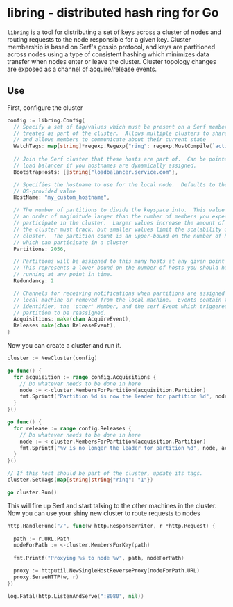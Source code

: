 # libring - distributed hash ring for Go

`libring` is a tool for distributing a set of keys across a cluster of
nodes and routing requests to the node responsible for a given key.
Cluster membership is based on Serf's gossip protocol, and keys are partitioned
across nodes using a type of consistent hashing which minimizes data transfer
when nodes enter or leave the cluster.  Cluster topology changes are exposed as
a channel of acquire/release events.


## Use

First, configure the cluster

```go
config := libring.Config{
  // Specify a set of tag/values which must be present on a Serf member to be
  // treated as part of the cluster.  Allows multiple clusters to share members,
  // and allows members to communicate about their current state
  WatchTags: map[string]*regexp.Regexp{"ring": regexp.MustCompile(`active`)},
  
  // Join the Serf cluster that these hosts are part of.  Can be pointed at a 
  // load balancer if you hostnames are dynamically assigned.
  BootstrapHosts: []string{"loadbalancer.service.com"},

  // Specifies the hostname to use for the local node.  Defaults to the
  // OS-provided value
  HostName: "my_custom_hostname",

  // The number of partitions to divide the keyspace into.  This value should be
  // an order of maginitude larger than the number of members you expect to
  // participate in the cluster.  Larger values increase the amount of metadata
  // the cluster must track, but smaller values limit the scalability of the
  // cluster.  The partition count is an upper-bound on the number of hosts
  // which can participate in a cluster
  Partitions: 2056,

  // Partitions will be assigned to this many hosts at any given point in time.
  // This represents a lower bound on the number of hosts you should have
  // running at any point in time.
  Redundancy: 2

  // Channels for receiving notifications when partitions are assigned to the
  // local machine or removed from the local machine.  Events contain the partition 
  // identifier, the 'other' Member, and the serf Event which triggered the 
  // partition to be reassigned.
  Acquisitions: make(chan AcquireEvent),
  Releases make(chan ReleaseEvent),
}
```

Now you can create a cluster and run it.

```go
cluster := NewCluster(config)

go func() {
  for acquisition := range config.Acquisitions {
    // Do whatever needs to be done in here
    node := <-cluster.MembersForPartition(acquisition.Partition)
    fmt.Sprintf("Partition %d is now the leader for partition %d", node, acquisition.Partition)
  }
}()

go func() {
  for release := range config.Releases {
    // Do whatever needs to be done in here
    node := <-cluster.MembersForPartition(acquisition.Partition)
    fmt.Sprintf("%v is no longer the leader for partition %d", node, acquisition.Partition)
  }
}()

// If this host should be part of the cluster, update its tags.
cluster.SetTags(map[string]string{"ring": "1"})

go cluster.Run()
```

This will fire up Serf and start talking to the other machines in the cluster.
Now you can use your shiny new cluster to route requests to nodes

```go
http.HandleFunc("/", func(w http.ResponseWriter, r *http.Request) {
  
  path := r.URL.Path
  nodeForPath := <-cluster.MembersForKey(path)
  
  fmt.Printf("Proxying %s to node %v", path, nodeForPath)

  proxy := httputil.NewSingleHostReverseProxy(nodeForPath.URL)
  proxy.ServeHTTP(w, r)
})

log.Fatal(http.ListenAndServe(":8080", nil))
```
